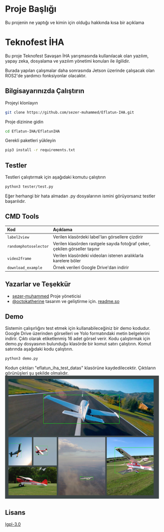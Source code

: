 
# Proje Başlığı

Bu projenin ne yaptığı ve kimin için olduğu hakkında kısa bir açıklama


# Teknofest İHA 

Bu proje Teknofest Savaşan İHA yarışmasında kullanılacak olan yazılım,
yapay zeka, dosyalama ve yazılım yönetimi konuları ile ilgilidir.

Burada yapılan çalışmalar daha sonrasında Jetson üzerinde çalışacak olan ROS2'de yardımcı fonksiyonlar olacaktır.


## Bilgisayarınızda Çalıştırın

Projeyi klonlayın

```bash
git clone https://github.com/sezer-muhammed/Eflatun-IHA.git
```

Proje dizinine gidin

```bash
cd Eflatun-IHA/EflatunIHA
```

Gerekli paketleri yükleyin

```bash
pip3 install -r requirements.txt
```


  
## Testler

Testleri çalıştırmak için aşağıdaki komutu çalıştırın

```bash
python3 tester/test.py 
```

Eğer herhangi bir hata almadan .py dosyalarının ismini görüyorsanız testler başarılıdır.
## CMD Tools

| Kod | Açıklama                |
| :-------- | :------------------------- |
| `label2view` | Verilen klasördeki label'ları görsellere çizdirir |
| `randomphotoselector` | Verilen klasörden rastgele sayıda fotoğraf çeker, çekilen görseller taşınır |
| `video2frame` | Verilen klasördeki videoları istenen aralıklarla karelere böler |
| `download_example` | Örnek verileri Google Drive'dan indirir |

## Yazarlar ve Teşekkür

- [sezer-muhammed](https://github.com/sezer-muhammed) Proje yöneticisi
- [@octokatherine](https://www.github.com/octokatherine) tasarım ve geliştirme için. [readme.so](https://readme.so/tr/)

  
## Demo

Sistemin çalışırlığını test etmek için kullanabileceğiniz bir demo kodudur. Google Drive üzerinden görselleri ve Yolo formatındaki
metin belgelerini indirir. Çıktı olarak etiketlenmiş 16 adet görsel verir.
Kodu çalıştırmak için demo.py dosyasının bulunduğu klasörde bir komut satırı çalıştırın. Komut satırında aşağıdaki kodu çalıştırın.
```bash
python3 demo.py
``` 
Kodun çıktıları "eflatun_iha_test_datas" klasörüne kaydedilecektir. Çıktıların görünüşleri şu şekilde olmalıdır.
![Etiketlenmiş Görseller](Labelled_images.png)


  
## Lisans

[lgpl-3.0](https://choosealicense.com/licenses/lgpl-3.0/)